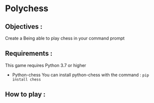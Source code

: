 # Polychess

## Objectives :

Create a Being able to play chess in your command prompt

## Requirements : 

This game requires Python 3.7 or higher

- Python-chess
You can install python-chess with the command : 
`pip install chess`

## How to play : 
